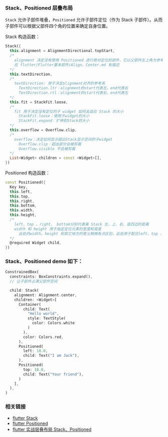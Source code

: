 ### Stack、Positioned 层叠布局

`Stack` 允许子部件堆叠，`Positioned` 允许子部件定位（作为 Stack 子部件）。从而子部件可以根据父部件四个角的位置来确定自身位置。

Stack 构造函数：
``` dart
Stack({
  this.alignment = AlignmentDirectional.topStart,
  /*
    alignment 决定没有使用 Positioned 进行绝对定位的部件，它以父部件左上角为参考系，left/right 为主轴，top/bottom 为负轴
    在 flutter/Flutter基本部件/Align、Center.md 有描述
  */
  this.textDirection,
  /*
    textDirection: 用于决定alignment对齐的参考系
      TextDirection.ltr：alignment的start代表左，end代表右
      TextDirection.rtl：alignment的start代表右，end代表左
  */
  this.fit = StackFit.loose,
  /*
    fit 用于决定没有定位的子 widget 如何去适应 Stack 的大小
      StackFit.loose：使用子widget的大小
      StackFit.expand：扩伸到Stack的大小
  */
  this.overflow = Overflow.clip,
  /*
    overflow：决定如何显示超出Stack显示空间的子widget
      Overflow.clip：超出部分会被剪裁
      Overflow.visible 不会被剪裁
  */
  List<Widget> children = const <Widget>[],
})
```

Positioned 构造函数：
``` dart
const Positioned({
  Key key,
  this.left, 
  this.top,
  this.right,
  this.bottom,
  this.width,
  this.height,
  /*
    left、top 、right、 bottom分别代表离 Stack 左、上、右、底四边的距离
    width 和 height 用于指定定位元素的宽度和高度
      此处的width、height 和其它地方的意义稍微有点区别，此处用于配合left、top 、right、 bottom来定位widget，举个例子，在水平方向时，你只能指定left、right、width三个属性中的两个，如指定left和width后，right会自动算出(left+width)，如果同时指定三个属性则会报错，垂直方向同理。
  */
  @required Widget child,
})
```

### Stack、Positioned demo 如下：

``` dart
ConstrainedBox(
  constraints: BoxConstraints.expand(),
  // 让子部件占满父部件空间

  child: Stack(
    alignment: Alignment.center,
    children: <Widget>[
      Container(
        child: Text(
          "Hello world",
          style: TextStyle(
            color: Colors.white
          )
        ),
        color: Colors.red,
      ),
      Positioned(
        left: 18.0,
        child: Text("I am Jack"),
      ),
      Positioned(
        top: 18.0,
        child: Text("Your friend"),
      )        
    ],
  ),
)
```

### 相关链接
- [flutter Stack](https://api.flutter.dev/flutter/widgets/Stack-class.html)
- [flutter Positioned](https://api.flutter.dev/flutter/widgets/Positioned-class.html)
- [flutter 实战层叠布局 Stack、Positioned](https://book.flutterchina.club/chapter4/stack.html)
